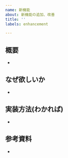 ```yaml
---
name: 新機能
about: 新機能の追加、改善
title: ''
labels: enhancement

---
```


## 概要
-

## なぜ欲しいか
-

## 実装方法(わかれば)
-

## 参考資料
-
